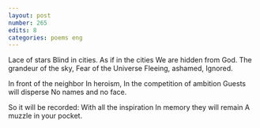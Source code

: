 ```yaml
---
layout: post
number: 265
edits: 8
categories: poems eng
---
```


Lace of stars
Blind in cities.
As if in the cities
We are hidden from God.
The grandeur of the sky,
Fear of the Universe
Fleeing, ashamed, 
Ignored.

In front of the neighbor 
In heroism,
In the competition of ambition 
Guests will disperse
No names and no face.

So it will be recorded:
With all the inspiration
In memory they will remain
A muzzle in your pocket.
